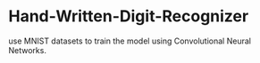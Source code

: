 # Hand-Written-Digit-Recognizer
use MNIST datasets to train the model using Convolutional Neural Networks.
